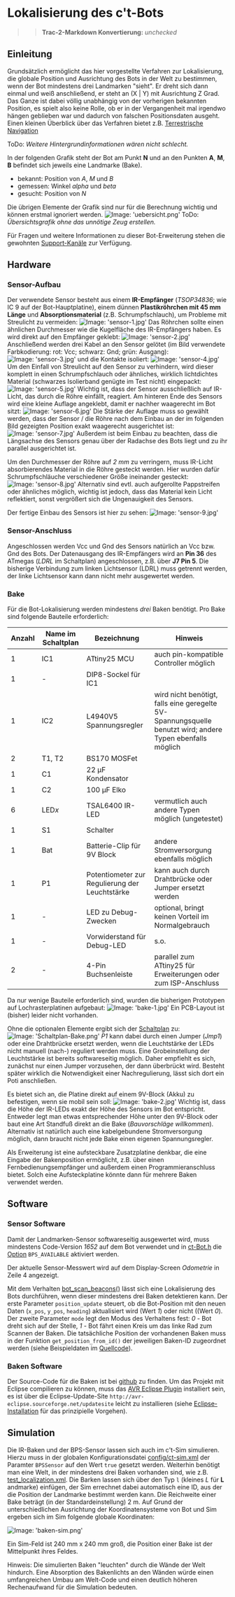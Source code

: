 # Lokalisierung des c't-Bots

>> **Trac-2-Markdown Konvertierung:** *unchecked*

## Einleitung

Grundsätzlich ermöglicht das hier vorgestellte Verfahren zur Lokalisierung, die globale Position und Ausrichtung des Bots in der Welt zu bestimmen, wenn der Bot mindestens drei Landmarken "sieht". Er dreht sich dann einmal und weiß anschließend, er steht an (X | Y) mit Ausrichtung Z Grad. Das Ganze ist dabei völlig unabhängig von der vorherigen bekannten Position,  es spielt also keine Rolle, ob er in der Vergangenheit mal irgendwo hängen geblieben war und dadurch von falschen Positionsdaten ausgeht.
Einen kleinen Überblick über das Verfahren bietet z.B. [Terrestrische Navigation](https://de.wikipedia.org/wiki/Terrestrische_Navigation#Horizontalwinkelmessung)

ToDo: *Weitere Hintergrundinformationen wären nicht schlecht.*

In der folgenden Grafik steht der Bot am Punkt **N** und an den Punkten **A**, **M**, **B** befindet sich jeweils eine Landmarke (Bake).

* bekannt: Position von *A*, *M* und *B*
* gemessen: Winkel *alpha* und *beta*
* gesucht: Position von *N*

Die übrigen Elemente der Grafik sind nur für die Berechnung wichtig und können erstmal ignoriert werden.
  ![Image: 'uebersicht.png'](uebersicht.png)
 ToDo: *Übersichtsgrafik ohne das unnötige Zeug erstellen.*

Für Fragen und weitere Informationen zu dieser Bot-Erweiterung stehen die gewohnten [Support-Kanäle](../FirstSteps/FirstSteps.md#Support) zur Verfügung.

## Hardware

### Sensor-Aufbau

Der verwendete Sensor besteht aus einem **IR-Empfänger** (*TSOP34836*; wie IC 9 auf der Bot-Hauptplatine), einem dünnen **Plastikröhrchen mit 45 mm Länge** und **Absorptionsmaterial** (z.B. Schrumpfschlauch), um Probleme mit Streulicht zu vermeiden:
 ![Image: 'sensor-1.jpg'](sensor-1.jpg)
Das Röhrchen sollte einen ähnlichen Durchmesser wie die Kugelfläche des IR-Empfängers haben. Es wird direkt auf den Empfänger geklebt:
 ![Image: 'sensor-2.jpg'](sensor-2.jpg)
Anschließend werden drei Kabel an den Sensor gelötet (im Bild verwendete Farbkodierung: rot: Vcc; schwarz: Gnd; grün: Ausgang):
 ![Image: 'sensor-3.jpg'](sensor-3.jpg)
und die Kontakte isoliert:
 ![Image: 'sensor-4.jpg'](sensor-4.jpg)
Um den Einfall von Streulicht auf den Sensor zu verhindern, wird dieser komplett in einen Schrumpfschlauch oder ähnliches, wirklich lichtdichtes Material (schwarzes Isolierband genügte im Test nicht) eingepackt:
 ![Image: 'sensor-5.jpg'](sensor-5.jpg)
Wichtig ist, dass der Sensor ausschließlich auf IR-Licht, das durch die Röhre einfällt, reagiert. Am hinteren Ende des Sensors wird eine kleine Auflage angeklebt, damit er nachher waagerecht im Bot sitzt:
 ![Image: 'sensor-6.jpg'](sensor-6.jpg)
Die Stärke der Auflage muss so gewählt werden, dass der Sensor / die Röhre nach dem Einbau an der im folgenden Bild gezeigten Position exakt waagerecht ausgerichtet ist:
 ![Image: 'sensor-7.jpg'](sensor-7.jpg)
Außerdem ist beim Einbau zu beachten, dass die Längsachse des Sensors genau über der Radachse des Bots liegt und zu ihr parallel ausgerichtet ist.

Um den Durchmesser der Röhre auf *2 mm* zu verringern, muss IR-Licht absorbierendes Material in die Röhre gesteckt werden. Hier wurden dafür Schrumpfschläuche verschiedener Größe ineinander gesteckt:
 ![Image: 'sensor-8.jpg'](sensor-8.jpg)
Alternativ sind evtl. auch aufgerollte Pappstreifen oder ähnliches möglich, wichtig ist jedoch, dass das Material kein Licht reflektiert, sonst vergrößert sich die Ungenauigkeit des Sensors.

Der fertige Einbau des Sensors ist hier zu sehen:
 ![Image: 'sensor-9.jpg'](sensor-9.jpg)

### Sensor-Anschluss

Angeschlossen werden Vcc und Gnd des Sensors natürlich an Vcc bzw. Gnd des Bots. Der Datenausgang des IR-Empfängers wird an **Pin 36** des ATmegas (*LDRL* im Schaltplan) angeschlossen, z.B. über **J7 Pin 5**. Die bisherige Verbindung zum linken Lichtsensor (LDRL) muss getrennt werden, der linke Lichtsensor kann dann nicht mehr ausgewertet werden.

### Bake

Für die Bot-Lokalisierung werden mindestens *drei* Baken benötigt. Pro Bake sind folgende Bauteile erforderlich:

|Anzahl|Name im Schaltplan|Bezeichnung|Hinweis|
|---|---|---|---|
|1|IC1|ATtiny25 MCU|auch pin-kompatible Controller möglich|
|1|-|DIP8-Sockel für IC1||
|1|IC2|L4940V5 Spannungsregler|wird nicht benötigt, falls eine geregelte 5V-Spannungsquelle benutzt wird; andere Typen ebenfalls möglich|
|2|T1, T2|BS170 MOSFet||
|1|C1|22 µF Kondensator||
|1|C2|100 µF Elko||
|6|LED*x*|TSAL6400 IR-LED|vermutlich auch andere Typen möglich (ungetestet)|
|1|S1|Schalter||
|1|Bat|Batterie-Clip für 9V Block|andere Stromversorgung ebenfalls möglich|
|1|P1|Potentiometer zur Regulierung der Leuchtstärke|kann auch durch Drahtbrücke oder Jumper ersetzt werden|
|1|-|LED zu Debug-Zwecken|optional, bringt keinen Vorteil im Normalgebrauch|
|1|-|Vorwiderstand für Debug-LED|s.o.|
|2|-|4-Pin Buchsenleiste|parallel zum ATtiny25 für Erweiterungen oder zum ISP-Anschluss|

Da nur wenige Bauteile erforderlich sind, wurden die bisherigen Prototypen auf Lochrasterplatinen aufgebaut:
 ![Image: 'bake-1.jpg'](bake-1.jpg)
Ein PCB-Layout ist (bisher) leider nicht vorhanden.

Ohne die optionalen Elemente ergibt sich der [Schaltplan](Schaltplan-Bake.pdf) zu:
 ![Image: 'Schaltplan-Bake.png'](Schaltplan-Bake.png)
 *P1* kann dabei durch einen Jumper (*Jmp1*) oder eine Drahtbrücke ersetzt werden, wenn die Leuchtstärke der LEDs nicht manuell (nach-) reguliert werden muss. Eine Grobeinstellung der Leuchtstärke ist bereits softwareseitig möglich. Daher empfiehlt es sich, zunächst nur einen Jumper vorzusehen, der dann überbrückt wird. Besteht später wirklich die Notwendigkeit einer Nachregulierung, lässt sich dort ein Poti anschließen.

Es bietet sich an, die Platine direkt auf einem 9V-Block (Akku) zu befestigen, wenn sie mobil sein soll:
 ![Image: 'bake-2.jpg'](bake-2.jpg)
 Wichtig ist, dass die Höhe der IR-LEDs exakt der Höhe des Sensors im Bot entspricht. Entweder legt man etwas entsprechender Höhe unter den 9V-Block oder baut eine Art Standfuß direkt an die Bake (*Bauvorschläge willkommen*).
Alternativ ist natürlich auch eine kabelgebundene Stromversorgung möglich, dann braucht nicht jede Bake einen eigenen Spannungsregler.

Als Erweiterung ist eine aufsteckbare Zusatzplatine denkbar, die eine Eingabe der Bakenposition ermöglicht, z.B. über einen Fernbedienungsempfänger und außerdem einen Programmieranschluss bietet. Solch eine Aufsteckplatine könnte dann für mehrere Baken verwendet werden.

## Software

### Sensor Software

Damit der Landmarken-Sensor softwareseitig ausgewertet wird, muss mindestens Code-Version *1652* auf dem Bot verwendet und in [ct-Bot.h](https://github.com/tsandmann/ct-bot/blob/master/ct-Bot.h) die [Option](../../doc/wiki_pages/ct-bot_h.md) `BPS_AVAILABLE` aktiviert werden.

Der aktuelle Sensor-Messwert wird auf dem Display-Screen *Odometrie* in Zeile 4 angezeigt.

Mit dem Verhalten [bot_scan_beacons()](https://github.com/tsandmann/ct-bot/blob/master/bot-logic/behaviour_scan_beacons.c) lässt sich eine Lokalisierung des Bots durchführen, wenn dieser mindestens drei Baken detektieren kann.
Der erste Parameter `position_update` steuert, ob die Bot-Position mit den neuen Daten (`x_pos`, `y_pos`, `heading`) aktualisiert wird (Wert *1*) oder nicht ((Wert *0*). Der zweite Parameter `mode` legt den Modus des Verhaltens fest: *0* - Bot dreht sich auf der Stelle, *1* - Bot fährt einen Kreis um das linke Rad zum Scannen der Baken.
Die tatsächliche Position der vorhandenen Baken muss in der Funktion `get_position_from_id()` der jeweiligen Baken-ID zugeordnet werden (siehe Beispieldaten im [Quellcode](https://github.com/tsandmann/ct-bot/blob/master/bot-logic/behaviour_scan_beacons.c#L62)).

### Baken Software

Der Source-Code für die Baken ist bei [github](https://github.com/tsandmann/ct-bot-irbeacon) zu finden.
Um das Projekt mit Eclipse compilieren zu können, muss das [AVR Eclipse Plugin](http://avr-eclipse.sourceforge.net) installiert sein, es ist über die Eclipse-Update-Site `http://avr-eclipse.sourceforge.net/updatesite` leicht zu installieren (siehe [Eclipse-Installation](../EclipseInstallation/EclipseInstallation.md) für das prinzipielle Vorgehen).

## Simulation

Die IR-Baken und der BPS-Sensor lassen sich auch im c't-Sim simulieren. Hierzu muss in der globalen Konfigurationsdatei [config/ct-sim.xml](https://github.com/tsandmann/ct-sim/blob/master/config/ct-sim.xml) der Paramter `BPSSensor` auf den Wert `true` gesetzt werden.
Weiterhin benötigt man eine Welt, in der mindestens drei Baken vorhanden sind, wie z.B. [test_localization.xml](https://github.com/tsandmann/ct-sim/blob/master/parcours/test_localization.xml). Die Barken lassen sich über den Typ `l` (kleines *L* für **L** andmarke) einfügen, der Sim errechnet dabei automatisch eine ID, aus der die Position der Landmarke bestimmt werden kann. Die Reichweite einer Bake beträgt (in der Standardeinstellung) 2 m.
Auf Grund der unterschiedlichen Ausrichtung der Koordinatensysteme von Bot und Sim ergeben sich im Sim folgende globale Koordinaten:

  ![Image: 'baken-sim.png'](baken-sim.png)

Ein Sim-Feld ist 240 mm x 240 mm groß, die Position einer Bake ist der Mittelpunkt ihres Feldes.

Hinweis: Die simulierten Baken "leuchten" durch die Wände der Welt hindurch. Eine Absorption des Bakenlichts an den Wänden würde einen umfangreichen Umbau am Welt-Code und einen deutlich höheren Rechenaufwand für die Simulation bedeuten.
